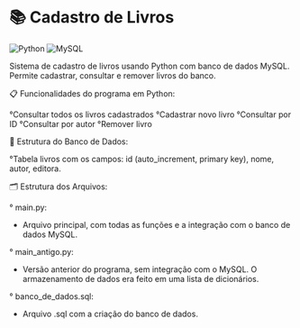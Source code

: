 # 📚 Cadastro de Livros
![Python](https://img.shields.io/badge/Python-blue?style=flat&logo=python&logoColor=white)
![MySQL](https://img.shields.io/badge/MySQL-blue?style=flat&logo=mysql&logoColor=white)

Sistema de cadastro de livros usando Python com banco de dados MySQL. Permite cadastrar, consultar e remover livros do banco.
 
📋 Funcionalidades do programa em Python:

°Consultar todos os livros cadastrados
°Cadastrar novo livro
°Consultar por ID
°Consultar por autor
°Remover livro

💾 Estrutura do Banco de Dados:

°Tabela livros com os campos: id (auto_increment, primary key), nome, autor, editora.

🗂️ Estrutura dos Arquivos:

° main.py:
- Arquivo principal, com todas as funções e a integração com o banco de dados MySQL.

° main_antigo.py:
- Versão anterior do programa, sem integração com o MySQL. O armazenamento de dados era feito em uma lista de dicionários.

° banco_de_dados.sql:
- Arquivo .sql com a criação do banco de dados.
